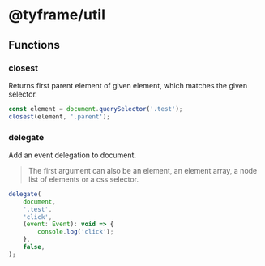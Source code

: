 # @tyframe/util

## Functions

### closest

Returns first parent element of given element, which matches the given selector.

```js
const element = document.querySelector('.test');
closest(element, '.parent');
```

### delegate

Add an event delegation to document.

> The first argument can also be an element, an element array, a node list of elements or a css selector.

```js
delegate(
    document,
    '.test',
    'click',
    (event: Event): void => {
        console.log('click');
    },
    false,
);
```
